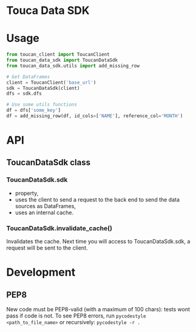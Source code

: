 # Touca Data SDK



# Usage

```python
from toucan_client import ToucanClient
from toucan_data_sdk import ToucanDataSdk
from toucan_data_sdk.utils import add_missing_row

# Get DataFrames
client = ToucanClient('base_url')
sdk = ToucanDataSdk(client)
dfs = sdk.dfs

# Use some utils functions
df = dfs['some_key']
df = add_missing_row(df, id_cols=['NAME'], reference_col='MONTH')
```

# API

## ToucanDataSdk class

### ToucanDataSdk.sdk

* property,
* uses the client to send a request to the back end to send the data sources as DataFrames,
* uses an internal cache.

### ToucanDataSdk.invalidate_cache()

Invalidates the cache. Next time you will access to ToucanDataSdk.sdk, a request will be sent to 
the client.

# Development

## PEP8

New code must be PEP8-valid (with a maximum of 100 chars): tests wont pass if code is not.
To see PEP8 errors, run `pycodestyle <path_to_file_name>` or recursively: `pycodestyle -r .`
